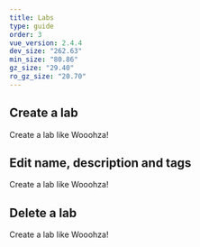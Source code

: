 ```yaml
---
title: Labs
type: guide
order: 3
vue_version: 2.4.4
dev_size: "262.63"
min_size: "80.86"
gz_size: "29.40"
ro_gz_size: "20.70"
---
```


## Create a lab

Create a lab like Wooohza!

## Edit name, description and tags

Create a lab like Wooohza!

## Delete a lab

Create a lab like Wooohza!
